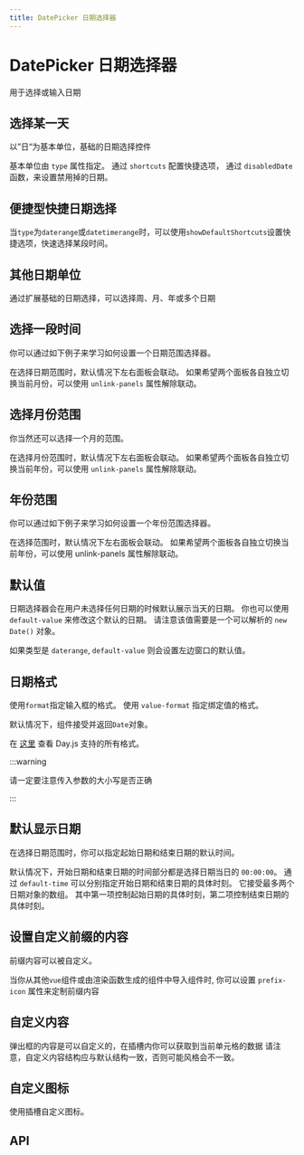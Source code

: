 ```yaml
---
title: DatePicker 日期选择器
---
```


# DatePicker 日期选择器

<leadInto name="KDatePicker" />

用于选择或输入日期

## 选择某一天

以”日“为基本单位，基础的日期选择控件

基本单位由 `type` 属性指定。 通过 `shortcuts` 配置快捷选项， 通过 `disabledDate` 函数，来设置禁用掉的日期。

<demo path="./enter-date" />

## 便捷型快捷日期选择

当`type`为`daterange`或`datetimerange`时，可以使用`showDefaultShortcuts`设置快捷选项，快速选择某段时间。

<demo path="./shortcutsPicker" />

## 其他日期单位

通过扩展基础的日期选择，可以选择周、月、年或多个日期

<demo path="./other-measurements" />

## 选择一段时间

你可以通过如下例子来学习如何设置一个日期范围选择器。

在选择日期范围时，默认情况下左右面板会联动。 如果希望两个面板各自独立切换当前月份，可以使用 `unlink-panels` 属性解除联动。

<demo path="./date-range" />


## 选择月份范围

你当然还可以选择一个月的范围。

在选择月份范围时，默认情况下左右面板会联动。 如果希望两个面板各自独立切换当前年份，可以使用 `unlink-panels` 属性解除联动。

<demo path="./month-range" />

## 年份范围

你可以通过如下例子来学习如何设置一个年份范围选择器。

在选择范围时，默认情况下左右面板会联动。 如果希望两个面板各自独立切换当前年份，可以使用 unlink-panels 属性解除联动。

<demo path="./year-range" />

## 默认值

日期选择器会在用户未选择任何日期的时候默认展示当天的日期。 你也可以使用 `default-value` 来修改这个默认的日期。 请注意该值需要是一个可以解析的 `new Date()` 对象。

如果类型是 `daterange`, `default-value` 则会设置左边窗口的默认值。

<demo path="./default-value" />

## 日期格式

使用`format`指定输入框的格式。 使用 `value-format` 指定绑定值的格式。

默认情况下，组件接受并返回`Date`对象。

在 [这里](https://day.js.org/docs/en/display/format#list-of-all-available-formats) 查看 Day.js 支持的所有格式。

:::warning

请一定要注意传入参数的大小写是否正确

:::

<demo path="./date-formats" />

## 默认显示日期

在选择日期范围时，你可以指定起始日期和结束日期的默认时间。

默认情况下，开始日期和结束日期的时间部分都是选择日期当日的 `00:00:00`。 通过 `default-time` 可以分别指定开始日期和结束日期的具体时刻。 它接受最多两个日期对象的数组。 其中第一项控制起始日期的具体时刻，第二项控制结束日期的具体时刻。

<demo path="./default-time" />

## 设置自定义前缀的内容

前缀内容可以被自定义。

当你从其他`vue`组件或由渲染函数生成的组件中导入组件时, 你可以设置 `prefix-icon` 属性来定制前缀内容

<demo path="./custom-prefix-icon" />

## 自定义内容

弹出框的内容是可以自定义的，在插槽内你可以获取到当前单元格的数据 请注意，自定义内容结构应与默认结构一致，否则可能风格会不一致。

<demo path="./custom-content" />

## 自定义图标

使用插槽自定义图标。

<demo path="./custom-icon" />

## API

<API src="./date_picker.json" lang="zh"></API>